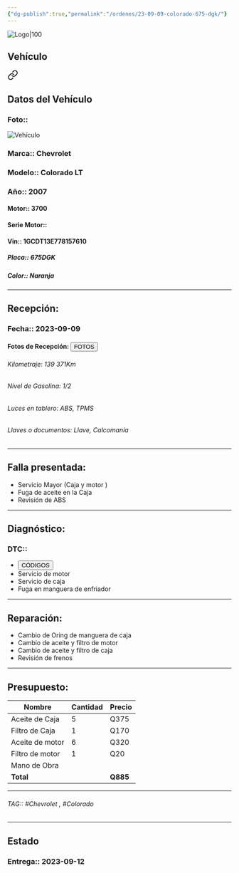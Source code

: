 ```yaml
---
{"dg-publish":true,"permalink":"/ordenes/23-09-09-colorado-675-dgk/"}
---
```


![Logo|100](http://drive.google.com/uc?export=view&id=137fl3TIZ0-PU8b-Pt0bsjclwHub_u78G)

## Vehículo

<div class="transclusion internal-embed is-loaded"><a class="markdown-embed-link" href="/vehiculos/chevrolet/colorado-lt/#datos-del-vehiculo" aria-label="Open link"><svg xmlns="http://www.w3.org/2000/svg" width="24" height="24" viewBox="0 0 24 24" fill="none" stroke="currentColor" stroke-width="2" stroke-linecap="round" stroke-linejoin="round" class="svg-icon lucide-link"><path d="M10 13a5 5 0 0 0 7.54.54l3-3a5 5 0 0 0-7.07-7.07l-1.72 1.71"></path><path d="M14 11a5 5 0 0 0-7.54-.54l-3 3a5 5 0 0 0 7.07 7.07l1.71-1.71"></path></svg></a><div class="markdown-embed">



## Datos del Vehículo 
### Foto:: 
![Vehículo](http://drive.google.com/uc?export=view&id=1TF7uMdPLemQqkQTJieMgsqP9U29F3Gcv)

### Marca:: Chevrolet 
### Modelo:: Colorado LT
### Año:: 2007
#### Motor:: 3700
#### Serie Motor:: 
#### Vin:: 1GCDT13E778157610
##### Placa:: 675DGK
##### Color:: Naranja
---


</div></div>


## Recepción:
### Fecha:: 2023-09-09
#### Fotos de Recepción: <a href="http"><button class="btn success">FOTOS</button></a>

###### Kilometraje: 139 371Km
###### Nivel de Gasolina: 1/2
###### Luces en tablero: ABS, TPMS 
###### Llaves o documentos: Llave, Calcomanía 

---

## Falla presentada:
- Servicio Mayor (Caja y motor )
- Fuga de aceite en la Caja
- Revisión de ABS


---

## Diagnóstico:
### DTC:: 

- <a href="http://aitus.golo365.com/Home/Report/reportDetail/diagnose_record_id/382f381cgeAE3btZ8cOMTdIFnR/report_type/D/l/es/timezone/-6"><button class="btn success">CÓDIGOS</button></a>
- Servicio de motor 
- Servicio de caja 
- Fuga en manguera de enfriador 

---
## Reparación:
- Cambio de Oring de manguera de caja 
- Cambio de aceite y filtro de motor 
- Cambio de aceite y filtro de caja 
- Revisión de frenos 

---

## Presupuesto:

| Nombre          | Cantidad | Precio |
| --------------- | -------- | ------ |
| Aceite de Caja  | 5        | Q375   |
| Filtro de Caja  | 1        | Q170   |
| Aceite de motor | 6        | Q320   |
| Filtro de motor | 1        | Q20    |
| Mano de Obra    |          |        |
| **Total**                |          |     **Q885**   |

---

###### TAG:: #Chevrolet , #Colorado

---

## Estado

### Entrega:: 2023-09-12
